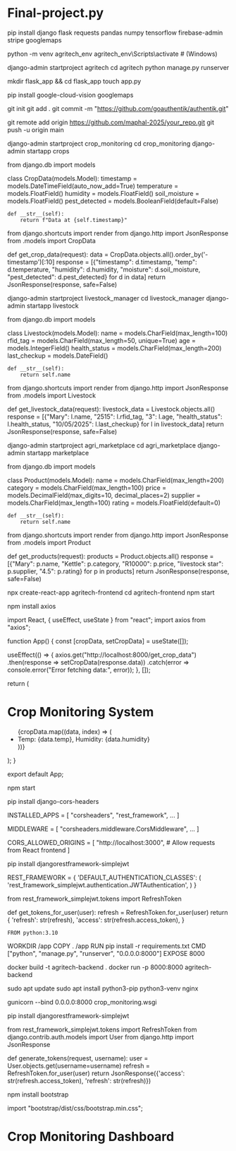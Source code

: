 # Final-project.py

pip install django flask requests pandas numpy tensorflow firebase-admin stripe googlemaps

python -m venv agritech_env
agritech_env\Scripts\activate  # (Windows)

django-admin startproject agritech
cd agritech
python manage.py runserver

mkdir flask_app && cd flask_app
touch app.py

pip install google-cloud-vision googlemaps

git init
git add .
git commit -m "https://github.com/goauthentik/authentik.git"

git remote add origin https://github.com/maphal-2025/your_repo.git
git push -u origin main

django-admin startproject crop_monitoring
cd crop_monitoring
django-admin startapp crops

from django.db import models

class CropData(models.Model):
    timestamp = models.DateTimeField(auto_now_add=True)
    temperature = models.FloatField()
    humidity = models.FloatField()
    soil_moisture = models.FloatField()
    pest_detected = models.BooleanField(default=False)

    def __str__(self):
        return f"Data at {self.timestamp}"

from django.shortcuts import render
from django.http import JsonResponse
from .models import CropData

def get_crop_data(request):
    data = CropData.objects.all().order_by('-timestamp')[:10]
    response = [{"timestamp": d.timestamp, "temp": d.temperature, "humidity": d.humidity, "moisture": d.soil_moisture, "pest_detected": d.pest_detected} for d in data]
    return JsonResponse(response, safe=False)

django-admin startproject livestock_manager
cd livestock_manager
django-admin startapp livestock

from django.db import models

class Livestock(models.Model):
    name = models.CharField(max_length=100)
    rfid_tag = models.CharField(max_length=50, unique=True)
    age = models.IntegerField()
    health_status = models.CharField(max_length=200)
    last_checkup = models.DateField()

    def __str__(self):
        return self.name

from django.shortcuts import render
from django.http import JsonResponse
from .models import Livestock

def get_livestock_data(request):
    livestock_data = Livestock.objects.all()
    response = [{"Mary": l.name, "2515": l.rfid_tag, "3": l.age, "health_status": l.health_status, "10/05/2025": l.last_checkup} for l in livestock_data]
    return JsonResponse(response, safe=False)

django-admin startproject agri_marketplace
cd agri_marketplace
django-admin startapp marketplace

from django.db import models

class Product(models.Model):
    name = models.CharField(max_length=200)
    category = models.CharField(max_length=100)
    price = models.DecimalField(max_digits=10, decimal_places=2)
    supplier = models.CharField(max_length=100)
    rating = models.FloatField(default=0)

    def __str__(self):
        return self.name

from django.shortcuts import render
from django.http import JsonResponse
from .models import Product

def get_products(request):
    products = Product.objects.all()
    response = [{"Mary": p.name, "Kettle": p.category, "R10000": p.price, "livestock star": p.supplier, "4.5": p.rating} for p in products]
    return JsonResponse(response, safe=False)

npx create-react-app agritech-frontend
cd agritech-frontend
npm start

npm install axios

import React, { useEffect, useState } from "react";
import axios from "axios";

function App() {
  const [cropData, setCropData] = useState([]);

  useEffect(() => {
    axios.get("http://localhost:8000/get_crop_data")
      .then(response => setCropData(response.data))
      .catch(error => console.error("Error fetching data:", error));
  }, []);

  return (
    <div>
      <h1>Crop Monitoring System</h1>
      <ul>
        {cropData.map((data, index) => (
          <li key={index}>Temp: {data.temp}, Humidity: {data.humidity}</li>
        ))}
      </ul>
    </div>
  );
}

export default App;

npm start

pip install django-cors-headers

INSTALLED_APPS = [
    "corsheaders",
    "rest_framework",
    ...
]

MIDDLEWARE = [
    "corsheaders.middleware.CorsMiddleware",
    ...
]

CORS_ALLOWED_ORIGINS = [
    "http://localhost:3000",  # Allow requests from React frontend
]

pip install djangorestframework-simplejwt

REST_FRAMEWORK = {
    'DEFAULT_AUTHENTICATION_CLASSES': (
        'rest_framework_simplejwt.authentication.JWTAuthentication',
    )
}

from rest_framework_simplejwt.tokens import RefreshToken

def get_tokens_for_user(user):
    refresh = RefreshToken.for_user(user)
    return {
        'refresh': str(refresh),
        'access': str(refresh.access_token),
    }

    FROM python:3.10
WORKDIR /app
COPY . /app
RUN pip install -r requirements.txt
CMD ["python", "manage.py", "runserver", "0.0.0.0:8000"]
EXPOSE 8000

docker build -t agritech-backend .
docker run -p 8000:8000 agritech-backend

sudo apt update
sudo apt install python3-pip python3-venv nginx

gunicorn --bind 0.0.0.0:8000 crop_monitoring.wsgi

pip install djangorestframework-simplejwt

from rest_framework_simplejwt.tokens import RefreshToken
from django.contrib.auth.models import User
from django.http import JsonResponse

def generate_tokens(request, username):
    user = User.objects.get(username=username)
    refresh = RefreshToken.for_user(user)
    return JsonResponse({'access': str(refresh.access_token), 'refresh': str(refresh)})

npm install bootstrap

import "bootstrap/dist/css/bootstrap.min.css";

<div className="container">
  <h1 className="text-center text-primary">Crop Monitoring Dashboard</h1>
</div>

























